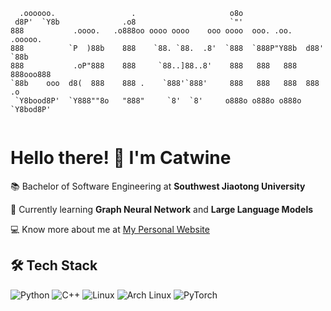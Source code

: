 ```
  .oooooo.                 .                     o8o                        
 d8P'  `Y8b              .o8                     `"'                        
888           .oooo.   .o888oo oooo oooo    ooo oooo  ooo. .oo.    .ooooo.  
888          `P  )88b    888    `88. `88.  .8'  `888  `888P"Y88b  d88' `88b 
888           .oP"888    888     `88..]88..8'    888   888   888  888ooo888 
`88b    ooo  d8(  888    888 .    `888'`888'     888   888   888  888    .o 
 `Y8bood8P'  `Y888""8o   "888"     `8'  `8'     o888o o888o o888o `Y8bod8P' 
                                                                                                                                                      
```
# Hello there! 👋 I'm Catwine  

📚 Bachelor of Software Engineering at **Southwest Jiaotong University**

🌱 Currently learning **Graph Neural Network** and **Large Language Models**

💻 Know more about me at [My Personal Website](https://catwinee.github.io/)


## 🛠️ Tech Stack  
![Python](https://img.shields.io/badge/-Python-3776AB?logo=python&logoColor=white)
![C++](https://img.shields.io/badge/-C++-00599C?logo=c%2B%2B&logoColor=white)
![Linux](https://img.shields.io/badge/-Linux-FCC624?logo=linux&logoColor=black)
![Arch Linux](https://img.shields.io/badge/-Arch%20Linux-1793D1?logo=arch-linux&logoColor=white)
![PyTorch](https://img.shields.io/badge/-PyTorch-EE4C2C?logo=pytorch&logoColor=white)
